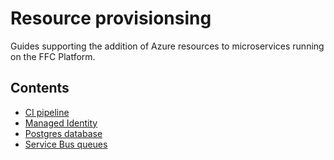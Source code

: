 # Resource provisionsing

Guides supporting the addition of Azure resources to microservices running on the FFC Platform.

## Contents

- [CI pipeline](ci-pipeline.md)
- [Managed Identity](managed-identity.md)
- [Postgres database](postgres-database.md)
- [Service Bus queues](servicebus-queues.md)
